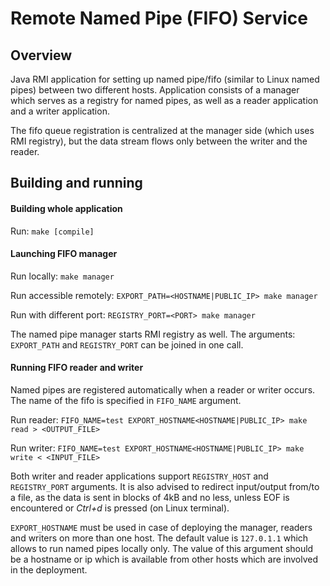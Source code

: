 # Remote Named Pipe (FIFO) Service

## Overview

Java RMI application for setting up named pipe/fifo (similar to Linux named pipes) between two different hosts.
Application consists of a manager which serves as a registry for named pipes, as well as a reader application and a writer application.

The fifo queue registration is centralized at the manager side (which uses RMI registry), but the data stream flows only between the writer and the reader.

## Building and running

#### Building whole application
Run: `make [compile]`

#### Launching FIFO manager

Run locally: `make manager`

Run accessible remotely: `EXPORT_PATH=<HOSTNAME|PUBLIC_IP> make manager`

Run with different port: `REGISTRY_PORT=<PORT> make manager`

The named pipe manager starts RMI registry as well. The arguments: `EXPORT_PATH` and `REGISTRY_PORT` can be joined in one call.

#### Running FIFO reader and writer

Named pipes are registered automatically when a reader or writer occurs. The name of the fifo is specified in `FIFO_NAME` argument.

Run reader: `FIFO_NAME=test EXPORT_HOSTNAME<HOSTNAME|PUBLIC_IP> make read > <OUTPUT_FILE>`

Run writer: `FIFO_NAME=test EXPORT_HOSTNAME<HOSTNAME|PUBLIC_IP> make write < <INPUT_FILE>`

Both writer and reader applications support `REGISTRY_HOST` and `REGISTRY_PORT` arguments.
It is also advised to redirect input/output from/to a file, as the data is sent in blocks of 4kB and no less, unless EOF is encountered or *Ctrl+d* is pressed (on Linux terminal).

`EXPORT_HOSTNAME` must be used in case of deploying the manager, readers and writers on more than one host.
The default value is `127.0.1.1` which allows to run named pipes locally only.
The value of this argument should be a hostname or ip which is available from other hosts which are involved in the deployment.
